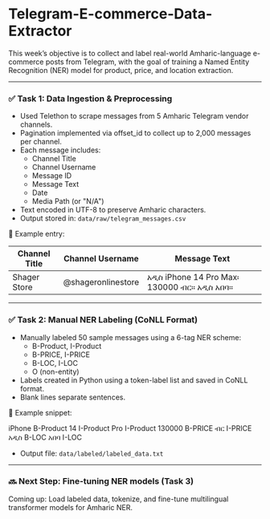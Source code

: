 # Telegram-E-commerce-Data-Extractor

This week’s objective is to collect and label real-world Amharic-language e-commerce posts from Telegram, with the goal of training a Named Entity Recognition (NER) model for product, price, and location extraction.

---

### ✅ Task 1: Data Ingestion & Preprocessing

- Used Telethon to scrape messages from 5 Amharic Telegram vendor channels.
- Pagination implemented via offset_id to collect up to 2,000 messages per channel.
- Each message includes:
  - Channel Title
  - Channel Username
  - Message ID
  - Message Text
  - Date
  - Media Path (or "N/A")
- Text encoded in UTF-8 to preserve Amharic characters.
- Output stored in: `data/raw/telegram_messages.csv`

📂 Example entry:

| Channel Title | Channel Username | Message Text |
|---------------|------------------|------------------------------|
| Shager Store  | @shageronlinestore | አዲስ iPhone 14 Pro Max፡ 130000 ብር። አዲስ አበባ። |

---

### ✅ Task 2: Manual NER Labeling (CoNLL Format)

- Manually labeled 50 sample messages using a 6-tag NER scheme:
  - B-Product, I-Product
  - B-PRICE, I-PRICE
  - B-LOC, I-LOC
  - O (non-entity)
- Labels created in Python using a token-label list and saved in CoNLL format.
- Blank lines separate sentences.

📄 Example snippet:

iPhone B-Product
14 I-Product
Pro I-Product
130000 B-PRICE
ብር I-PRICE
አዲስ B-LOC
አበባ I-LOC


- Output file: `data/labeled/labeled_data.txt`

---

### 🔜 Next Step: Fine-tuning NER models (Task 3)

Coming up: Load labeled data, tokenize, and fine-tune multilingual transformer models for Amharic NER.


